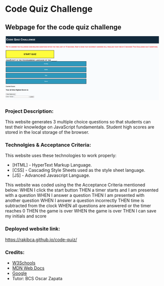 # **Code Quiz Challenge**
## Webpage for the code quiz challenge

![alt text](assets/images/screenshot.png)


### **Project Description:**
This website generates 3 multiple choice questions so that students can test
their knowledge on JavaScript fundamentals. Student high scores are stored in
the local storage of the browser.


### **Technolgies & Acceptance Criteria:**
This website uses these technologies to work properly:
- [HTML] - HyperText Markup Language.
- [CSS] - Cascading Style Sheets used as the style sheet language.
- [JS] - Advanced Javascript Language.

This website was coded using the the Acceptance Criteria mentioned below:
WHEN I click the start button
THEN a timer starts and I am presented with a question
WHEN I answer a question
THEN I am presented with another question
WHEN I answer a question incorrectly
THEN time is subtracted from the clock
WHEN all questions are answered or the timer reaches 0
THEN the game is over
WHEN the game is over
THEN I can save my initials and score

### **Deployed website link:**
https://rakibca.github.io/code-quiz/


### **Credits:**
- [W3Schools](https://www.w3schools.com "W3Schools")
- [MDN Web Docs](https://developer.mozilla.org "MDN Web Docs")
- [Google](https://www.google.com "Google's Homepage")
- Tutor: BCS Oscar Zapata